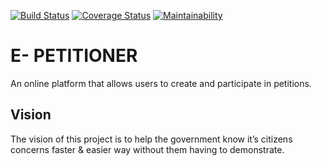 [![Build Status](https://travis-ci.org/didasmbalanya/E-petition.svg?branch=develop)](https://travis-ci.org/didasmbalanya/E-petition)
[![Coverage Status](https://coveralls.io/repos/github/didasmbalanya/E-petition/badge.svg?branch=develop)](https://coveralls.io/github/didasmbalanya/E-petition?branch=develop)
[![Maintainability](https://api.codeclimate.com/v1/badges/4b892d6c808d738d04a4/maintainability)](https://codeclimate.com/github/didasmbalanya/E-petition/maintainability)

# E- PETITIONER
An online platform that allows users to create and participate in petitions.
## Vision
The vision of this project is to help the government know it’s citizens concerns faster & easier way without them having to demonstrate.
